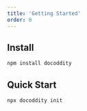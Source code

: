 ```yaml
---
title: 'Getting Started'
order: 0
---
```


## Install

```bash
npm install docoddity
```

## Quick Start

```bash
npx docoddity init
```
